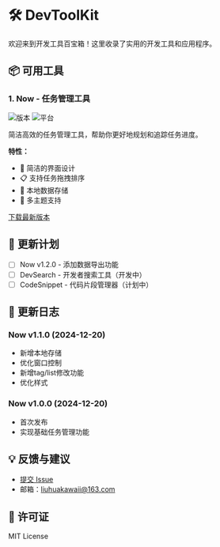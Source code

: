 # 🛠️ DevToolKit

欢迎来到开发工具百宝箱！这里收录了实用的开发工具和应用程序。

## 📦 可用工具

### 1. Now - 任务管理工具
![版本](https://img.shields.io/badge/版本-v1.1.0-blue)
![平台](https://img.shields.io/badge/平台-Windows%20%7C%20MacOS%20%7C%20Linux-lightgrey)

简洁高效的任务管理工具，帮助你更好地规划和追踪任务进度。

**特性：**
- 🎯 简洁的界面设计
- 📋 支持任务拖拽排序
- 💾 本地数据存储
- 🌈 多主题支持

[下载最新版本](../../releases/latest)

## 📅 更新计划
- [ ] Now v1.2.0 - 添加数据导出功能
- [ ] DevSearch - 开发者搜索工具（开发中）
- [ ] CodeSnippet - 代码片段管理器（计划中）

## 🔄 更新日志

### Now v1.1.0 (2024-12-20)
- 新增本地存储
- 优化窗口控制
- 新增tag/list修改功能
- 优化样式

### Now v1.0.0 (2024-12-20)
- 首次发布
- 实现基础任务管理功能

## 💡 反馈与建议
- [提交 Issue](../../issues)
- 邮箱：liuhuakawaii@163.com

## 📃 许可证
MIT License
